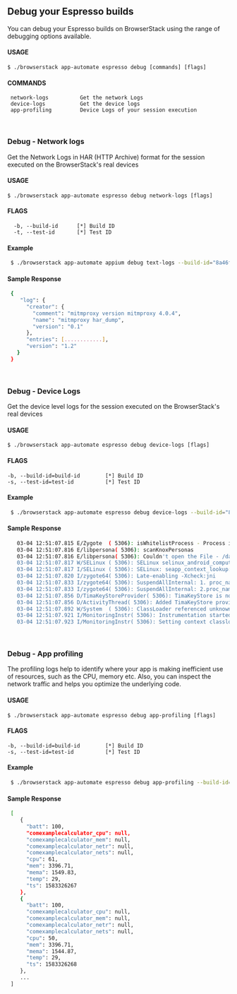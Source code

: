 ## Debug your Espresso builds
You can debug your Espresso builds on BrowserStack using the range of debugging options available. 

#### USAGE
```
$ ./browserstack app-automate espresso debug [commands] [flags]
```

#### COMMANDS
```
 network-logs          Get the network Logs
 device-logs           Get the device logs
 app-profiling         Device Logs of your session execution
```
<br>

### Debug - Network logs
Get the Network Logs in HAR (HTTP Archive) format for the session executed on the BrowserStack's real devices

#### USAGE
```
$ ./browserstack app-automate espresso debug network-logs [flags]
```

#### FLAGS
```
  -b, --build-id      [*] Build ID
  -t, --test-id       [*] Test ID
```
  
#### Example
```bash
 $ ./browserstack app-automate appium debug text-logs --build-id="8a46fdeb1dfssdd11a168292ac0925be06yy19e8" --session-id="e015915c695bn76dcbbebc26d566t489916e53ae"
 ```
 
 #### Sample Response
```bash
 {
    "log": {
      "creator": {
        "comment": "mitmproxy version mitmproxy 4.0.4",
        "name": "mitmproxy har_dump",
        "version": "0.1"
      },
      "entries": [............],
      "version": "1.2"
   }
 }
```
<br>

### Debug - Device Logs
Get the device level logs for the session executed on the BrowserStack's real devices

#### USAGE
```
$ ./browserstack app-automate espresso debug device-logs [flags]
```

#### FLAGS
```
-b, --build-id=build-id        [*] Build ID 
-s, --test-id=test-id          [*] Test ID
```

#### Example
```bash
 $ ./browserstack app-automate espresso debug device-logs --build-id="8a46fdeb1dfssdd11a168292ac0925be06yy19e8" --session-id="e015915c695bn76dcbbebc26d566t489916e53ae"
```
#### Sample Response
```bash
   03-04 12:51:07.815 E/Zygote  ( 5306): isWhitelistProcess - Process is Whitelisted
   03-04 12:51:07.816 E/libpersona( 5306): scanKnoxPersonas
   03-04 12:51:07.816 E/libpersona( 5306): Couldn't open the File - /data/system/users/0/personalist.xml - No such file or directory
   03-04 12:51:07.817 W/SELinux ( 5306): SELinux selinux_android_compute_policy_index : Policy Index[2],  Con:u:r:zygote:s0 RAM:SEPF_SM-G960F_8.0.0_0001, [-1 -1 -1 -1 0 1]
   03-04 12:51:07.817 I/SELinux ( 5306): SELinux: seapp_context_lookup: seinfo=untrusted, level=s0:c512,c768, pkgname=com.example.calculator
   03-04 12:51:07.820 I/zygote64( 5306): Late-enabling -Xcheck:jni
   03-04 12:51:07.833 I/zygote64( 5306): SuspendAllInternal: 1. proc_name -
   03-04 12:51:07.833 I/zygote64( 5306): SuspendAllInternal: 2.proc_name - zygote64
   03-04 12:51:07.856 D/TimaKeyStoreProvider( 5306): TimaKeyStore is not enabled: cannot add TimaSignature Service and generateKeyPair Service
   03-04 12:51:07.856 D/ActivityThread( 5306): Added TimaKeyStore provider
   03-04 12:51:07.892 W/System  ( 5306): ClassLoader referenced unknown path:
   03-04 12:51:07.921 I/MonitoringInstr( 5306): Instrumentation started on process com.example.calculator
   03-04 12:51:07.923 I/MonitoringInstr( 5306): Setting context classloader to 'dalvik.system.PathClassLoader[DexPathList[[zip file "/system/framework/android.test.runner.jar", zip file "/data/app/com.example.calculator.test-FT-E3kCbEbzZ0GIi_BFfeA==/base.apk", zip file "/data/app/com.example.calculator-cH9566uwUH0fROfaRugB5Q==/base.apk"],nativeLibraryDirectories=[/data/app/com.example.calculator.test-FT-E3kCbEbzZ0GIi_BFfeA==/lib/arm64, /data/app/com.example.calculator-cH9566uwUH0fROfaRugB5Q==/lib/arm64, /system/lib64, /vendor/lib64]]]', Original: 'dalvik.system.PathClassLoader[DexPathList[[zip file "/system/framework/android.test.runner.jar", zip file "/data/app/com.example.calculator.test-FT-E3kCbEbzZ0GIi_BFfeA==/base.apk", zip file "/data/app/com.example.calculator-cH9566uwUH0fROfaRugB5Q==/base.apk"],nativeLibraryDirectories=[/data/app/com.example.calculator.test-FT-E3kCbEbzZ0GIi_BFfeA==/lib/arm64, /data/app/com.example.calculator-cH9566uwUH0fROfaRugB5Q==/lib/arm64, /system/lib64, /vendor/lib64]]]'
```
<br>

### Debug - App profiling
The profiling logs help to identify where your app is making inefficient use of resources, such as the CPU, memory etc. Also, you can inspect the network traffic and helps you optimize the underlying code.

#### USAGE
```
$ ./browserstack app-automate espresso debug app-profiling [flags]
```

#### FLAGS
```
-b, --build-id=build-id        [*] Build ID 
-s, --test-id=test-id          [*] Test ID
```

#### Example
```bash
 $ ./browserstack app-automate espresso debug app-profiling --build-id="dc7a173b21f68f3c5e112fbf8f04b7f494eb6de9" --test-id="2847b9126eaf4255cb50cc048259a795dd5842760dfe00e7"
```
#### Sample Response
```bash
 [
    {
      "batt": 100,
      "comexamplecalculator_cpu": null,
      "comexamplecalculator_mem": null,
      "comexamplecalculator_netr": null,
      "comexamplecalculator_nets": null,
      "cpu": 61,
      "mem": 3396.71,
      "mema": 1549.83,
      "temp": 29,
      "ts": 1583326267
    },
    {
      "batt": 100,
      "comexamplecalculator_cpu": null,
      "comexamplecalculator_mem": null,
      "comexamplecalculator_netr": null,
      "comexamplecalculator_nets": null,
      "cpu": 50,
      "mem": 3396.71,
      "mema": 1544.87,
      "temp": 29,
      "ts": 1583326268
    },
    ...
 ]

```
